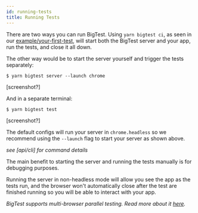 ```yaml
---
id: running-tests
title: Running Tests
---
```


There are two ways you can run BigTest. Using `yarn bigtest ci`, as seen in our [example/your-first-test](/), will start both the BigTest server and your app, run the tests, and close it all down.

The other way would be to start the server yourself and trigger the tests separately:
```
$ yarn bigtest server --launch chrome
```
[screenshot?]

And in a separate terminal:
```
$ yarn bigtest test
```
[screenshot?]

The default configs will run your server in `chrome.headless` so we recommend using the `--launch` flag to start your server as shown above.

_see [api/cli] for command details_

The main benefit to starting the server and running the tests manually is for debugging purposes.

Running the server in non-headless mode will allow you see the app as the tests run, and the browser won't automatically close after the test are finished running so you will be able to interact with your app.

_BigTest supports multi-browser parallel testing. Read more about it [here](/)._

